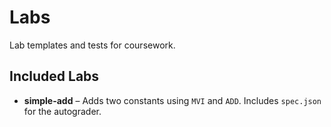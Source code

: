 # Labs

Lab templates and tests for coursework.

## Included Labs

- **simple-add** – Adds two constants using `MVI` and `ADD`. Includes `spec.json` for the autograder.

